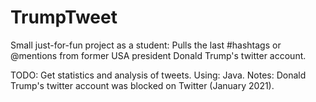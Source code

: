 # TrumpTweet
Small just-for-fun project as a student:
Pulls the last #hashtags or @mentions from former USA president Donald Trump's twitter account.

TODO: Get statistics and analysis of tweets.
Using: Java.
Notes: Donald Trump's twitter account was blocked on Twitter (January 2021).

